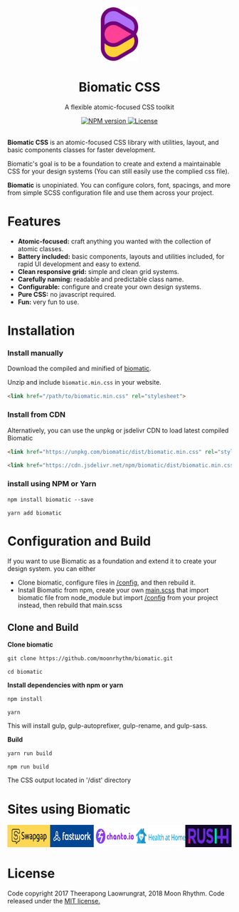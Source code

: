 <div align="center">
	<img src="https://raw.githubusercontent.com/BioMaRu/biomatic/readme-resource/readme-images/logo.png" alt="biomatic" height="120">
</div>

<h1 align="center">Biomatic CSS</h1>
<p align="center">A flexible atomic-focused CSS toolkit</p>

<div align="center">
	<a href="https://npmjs.org/package/biomatic">
		<img src="https://img.shields.io/npm/v/biomatic.svg?style=flat-square" alt="NPM version">
	</a>
	<a href="https://github.com/BioMaRu/biomatic/blob/master/LICENSE">
		<img src="https://img.shields.io/badge/license-MIT-blue.svg?style=flat-square" alt="License">
	</a>
</div>

<br>

**Biomatic CSS** is an atomic-focused CSS library with utilities, layout, and basic components classes for faster development.

Biomatic's goal is to be a foundation to create and extend a maintainable CSS for your design systems (You can still easily use the complied css file).

**Biomatic** is unopiniated. You can configure colors, font, spacings, and more from simple SCSS configuration file and use them across your project.

# Features

- **Atomic-focused:** craft anything you wanted with the collection of atomic classes.
- **Battery included:** basic components, layouts and utilities included, for rapid UI development and easy to extend.
- **Clean responsive grid:** simple and clean grid systems.
- **Carefully naming:** readable and predictable class name.
- **Configurable:** configure and create your own design systems.
- **Pure CSS:** no javascript required.
- **Fun:** very fun to use.

# Installation

### Install manually
Download the compiled and minified of [biomatic](https://github.com/moonrhythm/biomatic/releases/download/v0.3.4/biomatic.full.min.css.zip).

Unzip and include ``biomatic.min.css`` in your website.
```html
<link href="/path/to/biomatic.min.css" rel="stylesheet">
```

### Install from CDN
Alternatively, you can use the unpkg or jsdelivr CDN to load latest compiled Biomatic
```html
<link href="https://unpkg.com/biomatic/dist/biomatic.min.css" rel="stylesheet">
```
```html
<link href="https://cdn.jsdelivr.net/npm/biomatic/dist/biomatic.min.css" rel="stylesheet">
```

### install using NPM or Yarn
```shell
npm install biomatic --save
```
```shell
yarn add biomatic
```

# Configuration and Build

If you want to use Biomatic as a foundation and extend it to create your design system. you can either
- Clone biomatic, configure files in [/config](https://github.com/moonrhythm/biomatic/blob/master/src/config), and then rebuild it.
- Install Biomatic from npm, create your own [main.scss](https://github.com/moonrhythm/biomatic/blob/master/src/main.scss) that import biomatic file from node_module but import [/config](https://github.com/moonrhythm/biomatic/blob/master/src/config) from your project instead, then rebuild that main.scss

## Clone and Build

**Clone biomatic**
```shell
git clone https://github.com/moonrhythm/biomatic.git
```
```shell
cd biomatic
```

**Install dependencies with npm or yarn**
```shell
npm install
```
```shell
yarn
```
This will install gulp, gulp-autoprefixer, gulp-rename, and gulp-sass.

**Build**
```shell
yarn run build
```
```shell
npm run build
```
The CSS output located in '/dist' directory

# Sites using Biomatic
<div style="display: flex">
	<a href="https://www.swapgap.com">
		<img height="50"
		style="margin-right: 16px" src="https://raw.githubusercontent.com/BioMaRu/biomatic/readme-resource/readme-images/swapgap.png?v=2">
	</a>
	<a href="https://fastwork.co">
		<img height="50"
		style="margin-right: 16px" src="https://raw.githubusercontent.com/BioMaRu/biomatic/readme-resource/readme-images/fastwork.png">
	</a>
	<a href="https://chanto.io">
		<img height="50"
		style="margin-right: 16px" src="https://raw.githubusercontent.com/BioMaRu/biomatic/readme-resource/readme-images/chanto.png">
	</a>
	<a href="https://healthathome.in.th/">
		<img height="50"
		style="margin-right: 16px" src="https://raw.githubusercontent.com/BioMaRu/biomatic/readme-resource/readme-images/healthathome.png">
	</a>
	<a href="https://rushh.co/">
		<img height="50"
		style="margin-right: 16px" src="https://raw.githubusercontent.com/BioMaRu/biomatic/readme-resource/readme-images/rushh.png">
	</a>
</div>

# License
Code copyright 2017 Theerapong Laowrungrat, 2018 Moon Rhythm. Code released under the <a href="https://github.com/moonrhythm/biomatic/blob/master/LICENSE">MIT license.</a>
